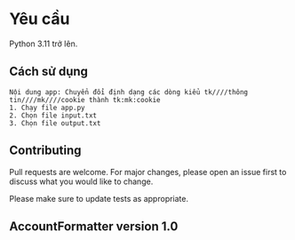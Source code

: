 # Yêu cầu

Python 3.11 trở lên.

## Cách sử dụng

```
Nội dung app: Chuyển đổi định dạng các dòng kiểu tk////thông tin////mk////cookie thành tk:mk:cookie
1. Chạy file app.py
2. Chọn file input.txt
3. Chọn file output.txt
```

## Contributing

Pull requests are welcome. For major changes, please open an issue first
to discuss what you would like to change.

Please make sure to update tests as appropriate.

## AccountFormatter version 1.0